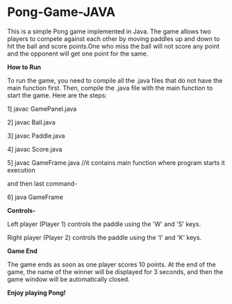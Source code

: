 # Pong-Game-JAVA
This is a simple Pong game implemented in Java. 
The game allows two players to compete against each other by moving paddles up and down to hit the ball and score points.One who miss the ball will not score any point and the opponent will get one point for the same.

**How to Run**


To run the game, you need to compile all the .java files that do not have the main function first. Then, compile the .java file with the main function to start the game. Here are the steps:

1]  javac GamePanel.java

2]  javac Ball.java

3]  javac Paddle.java

4]  javac Score.java

5]  javac GameFrame.java  //it contains main function where program starts it execution


and then last command-

6]  java GameFrame


**Controls-**


Left player (Player 1) controls the paddle using the 'W' and 'S' keys.


Right player (Player 2) controls the paddle using the 'I' and 'K' keys.



**Game End**


The game ends as soon as one player scores 10 points. At the end of the game, the name of the winner will be displayed for 3 seconds, and then the game window will be automatically closed.


**Enjoy playing Pong!**
